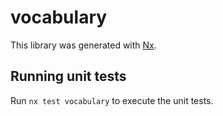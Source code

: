 # vocabulary

This library was generated with [Nx](https://nx.dev).

## Running unit tests

Run `nx test vocabulary` to execute the unit tests.
